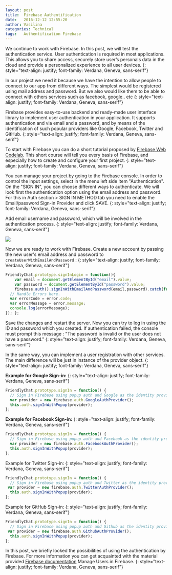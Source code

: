 ```yaml
---
layout: post
title:  Firebase Authentification
date:   2016-12-12 12:55:20
author: Vasilina
categories: Technical
tags:	Authentification Firebase
---
```


We continue to work with Firebase. In this post, we will test the authentication service. User authentication is required in most applications. This allows you to share access, securely store user’s personals data in the cloud and provide a personalized experience to all user devices.
{: style="text-align: justify; font-family: Verdana, Geneva, sans-serif"}

In our project we need it because we have the intention to allow people to connect to our app from different ways. The simplest would be registered using mail address and password. But we also would like them to be able to connect with others services such as facebook, google.. etc
{: style="text-align: justify; font-family: Verdana, Geneva, sans-serif"}

Firebase provides easy-to-use backend and ready-made user interface library to implement user authentication in your application. It supports authentication and via email and a password, and by means of the identification of such popular providers like Google, Facebook, Twitter and GitHub.
{: style="text-align: justify; font-family: Verdana, Geneva, sans-serif"}

To start with Firebase you can do a short tutorial proposed by [Firebase Web Codelab](https://codelabs.developers.google.com/codelabs/firebase-web/#0). This short course will tell you every basis of Firebase, and especially how to create and configure your first project.
{: style="text-align: justify; font-family: Verdana, Geneva, sans-serif"}

You can manage your project by going to the Firebase console. In order to control the input settings, select in the menu left side item "Authentication".
On the "SIGN IN", you can choose different ways to authenticate. We will look first the authentication option using the email address and password. For this in  Auth section > SIGN IN METHOD tab you need to enable the  Email/password Sign-in Provider and click SAVE.
{: style="text-align: justify; font-family: Verdana, Geneva, sans-serif"}

Add email username and password, which will be involved in the authentication process.
{: style="text-align: justify; font-family: Verdana, Geneva, sans-serif"}

<img src="../../../../assets/posts/FirebaseAuth.png">


Now we are ready to work with Firebase. Create a new account by passing the new user's email address and password to ```createUserWithEmailAndPassword``` :
{: style="text-align: justify; font-family: Verdana, Geneva, sans-serif"}

```javascript
FriendlyChat.prototype.signInLogin = function(){
    var email = document.getElementById("email").value;
    var password = document.getElementById("password").value;
    firebase.auth().signInWithEmailAndPassword(email,password).catch(function(error) {
  // Handle Errors here.
  var errorCode = error.code;
  var errorMessage = error.message;
  console.log(errorMessage);
}); };
```

Save the changes and restart the server. Now you can try to log in using the ID and password which you created. If authentication failed, the console must prompt this message : "The password is invalid or the user does not have a password."
{: style="text-align: justify; font-family: Verdana, Geneva, sans-serif"}

In the same way, you can implement a user registration with other services. The main difference will be just in instance of the provider object. 
{: style="text-align: justify; font-family: Verdana, Geneva, sans-serif"}

**Example for Google Sign-in:**
{: style="text-align: justify; font-family: Verdana, Geneva, sans-serif"}

```javascript
FriendlyChat.prototype.signIn = function() {
  // Sign in Firebase using popup auth and Google as the identity provider.
  var provider = new firebase.auth.GoogleAuthProvider();
  this.auth.signInWithPopup(provider);
};
```

**Example for Facebook Sign-in:**
{: style="text-align: justify; font-family: Verdana, Geneva, sans-serif"}

```javascript
FriendlyChat.prototype.signIn = function() {
  // Sign in Firebase using popup auth and Facebook as the identity provider.
  var provider = new firebase.auth.FacebookAuthProvider();
  this.auth.signInWithPopup(provider);
};
```

Example for Twitter Sign-in:
{: style="text-align: justify; font-family: Verdana, Geneva, sans-serif"}

```javascript
FriendlyChat.prototype.signIn = function() {
  // Sign in Firebase using popup auth and Twitter as the identity provider.
 var provider = new firebase.auth.TwitterAuthProvider();
  this.auth.signInWithPopup(provider);
};
```

Example for GitHub Sign-in:
{: style="text-align: justify; font-family: Verdana, Geneva, sans-serif"}

```javascript
FriendlyChat.prototype.signIn = function() {
  // Sign in Firebase using popup auth and Github as the identity provider.
 var provider = new firebase.auth.GithubAuthProvider();
  this.auth.signInWithPopup(provider);
};
```

In this post, we briefly looked the possibilities of using the authentication by Firebase. For more information you can get acquainted with the material provided [Firebase documentation](https://firebase.google.com/docs/auth/web/manage-users) Manage Users in Firebase.
{: style="text-align: justify; font-family: Verdana, Geneva, sans-serif"}